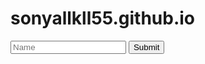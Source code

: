 # sonyallkll55.github.io
<!doctype html>
<html>
    <head>
        <script>
            function greet()
            {
                alert("hello" + document.querySelector("#name").value)
            }
         </script>
    </head>
    <body>
        <form onsubmit="greet(); return false;">
            <input type="text" placeholder="Name" id="name">
            <input type="submit">
        </form>
    </body>
<html>
